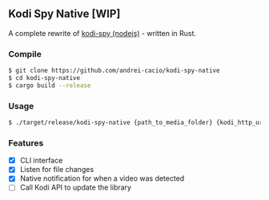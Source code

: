 ## Kodi Spy Native [WIP]

A complete rewrite of [kodi-spy (nodejs)](https://github.com/andrei-cacio/kodi-spy) - written in Rust.

### Compile

```bash
$ git clone https://github.com/andrei-cacio/kodi-spy-native
$ cd kodi-spy-native
$ cargo build --release
```

### Usage

```bash
$ ./target/release/kodi-spy-native {path_to_media_folder} {kodi_http_url}
```

### Features
- [x] CLI interface
- [x] Listen for file changes
- [x] Native notification for when a video was detected
- [ ] Call Kodi API to update the library
